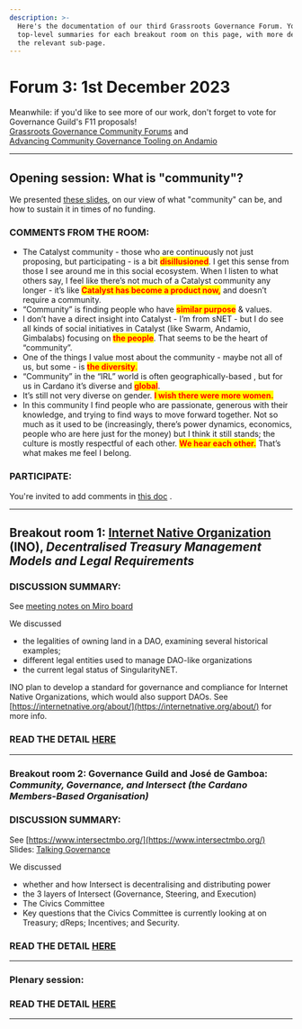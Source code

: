 ```yaml
---
description: >-
  Here's the documentation of our third Grassroots Governance Forum. You'll find
  top-level summaries for each breakout room on this page, with more detail on
  the relevant sub-page.
---
```


# Forum 3: 1st December 2023

Meanwhile: if you'd like to see more of our work, don't forget to vote for Governance Guild's F11 proposals!\
[Grassroots Governance Community Forums](https://cardano.ideascale.com/c/idea/112249) and\
[Advancing Community Governance Tooling on Andamio](https://cardano.ideascale.com/c/idea/111699)

***

## Opening session: What is "community"?

We presented [these slides](https://docs.google.com/presentation/d/17t2P\_XsC\_iv0FXncX8RqE2wBRBAizfNRI-SF-4aReRY/edit?usp=sharing), on our view of what "community" can be, and how to sustain it in times of no funding.

### COMMENTS FROM THE ROOM:

* The Catalyst community - those who are continuously not just proposing, but participating - is a bit <mark style="color:red;">**disillusioned**</mark>. I get this sense from those I see around me in this social ecosystem. When I listen to what others say, I feel like there’s not much of a Catalyst community any longer - it’s like <mark style="color:red;">**Catalyst has become a product now,**</mark> and doesn’t require a community.
* “Community” is finding people who have <mark style="color:red;">**similar purpose**</mark> & values.
* I don’t have a direct insight into Catalyst - I’m from sNET - but I do see all kinds of social initiatives  in Catalyst (like Swarm, Andamio, Gimbalabs) focusing on <mark style="color:red;">**the people**</mark>. That seems to be the heart of “community”.
* One of the things I value most about the community - maybe not all of us, but some - is <mark style="color:red;">**the diversity**</mark><mark style="color:red;">.</mark>
* “Community” in the “IRL” world is often geographically-based , but for us in Cardano it’s diverse and <mark style="color:red;">**global**</mark>.
* It’s still not very diverse on gender. <mark style="color:red;">**I wish there were more women.**</mark>
* In this community I find people who are passionate, generous with their knowledge, and trying to find ways to move forward together. Not so much as it used to be (increasingly, there’s power dynamics, economics, people who are here just for the money) but I think it still stands; the culture is mostly respectful of each other. <mark style="color:red;">**We hear each other.**</mark> That’s what makes me feel I belong.

### PARTICIPATE:

You're invited to add comments in [this doc](https://docs.google.com/document/d/10HCIb0K9xjHSk9QjC0lNZjpVcBN0Bbg0nuxmtZj9QaQ/edit?usp=sharing) .

***

## Breakout room 1: [Internet Native Organization](https://internetnative.org/) (INO), _**Decentralised Treasury Management Models and Legal Requirements**_

### DISCUSSION SUMMARY:

See [meeting notes on Miro board](https://miro.com/app/board/uXjVM1ry\_hY=/?moveToWidget=3458764571742501542\&cot=14)

We discussed&#x20;

* the legalities of owning land in a DAO, examining several historical examples;
* different legal entities used to manage DAO-like organizations
* the current legal status of SingularityNET.

INO plan to develop a standard for governance and compliance for Internet Native Organizations, which would also support DAOs. See [https://internetnative.org/about/](https://internetnative.org/about/) for more info.

### READ THE DETAIL [HERE](https://catalyst-swarm.gitbook.io/governance-guild/grassroots-governance-community-forums/forum-3-1st-december-2023/breakout-room-1-decentralised-treasury-management-models-and-legal-requirements)

***

### Breakout room 2: Governance Guild and José de Gamboa: _Community, Governance, and Intersect (the Cardano Members-Based Organisation)_

### DISCUSSION SUMMARY:

See [https://www.intersectmbo.org/](https://www.intersectmbo.org/) \
Slides: [Talking Governance](https://docs.google.com/presentation/d/1GmH4dQMRR2iL\_Lox9zrSOia\_al0NTDf1NDBWTxSXQcA/edit?usp=sharing)

We discussed

* whether and how Intersect is decentralising and distributing power
* the 3 layers of Intersect (Governance, Steering, and Execution)
* The Civics Committee
* Key questions that the Civics Committee is currently looking at on Treasury; dReps; Incentives; and Security.

### READ THE DETAIL [HERE](https://catalyst-swarm.gitbook.io/governance-guild/grassroots-governance-community-forums/forum-3-1st-december-2023/breakout-room-2-community-governance-and-intersect-the-cardano-members-based-organisation)

***

### Plenary session:

### READ THE DETAIL [HERE](https://catalyst-swarm.gitbook.io/governance-guild/grassroots-governance-community-forums/forum-3-1st-december-2023/plenary-session)

***
